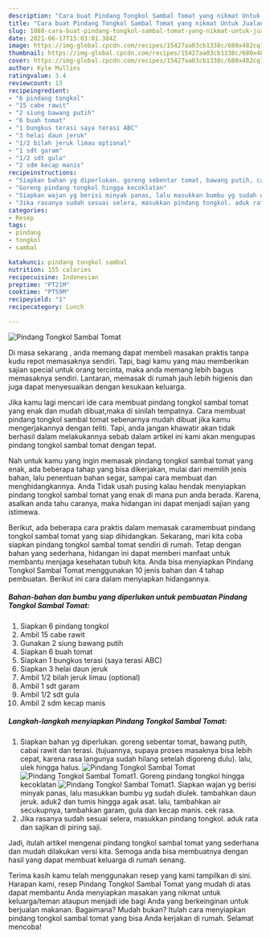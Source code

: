 ```yaml
---
description: "Cara buat Pindang Tongkol Sambal Tomat yang nikmat Untuk Jualan"
title: "Cara buat Pindang Tongkol Sambal Tomat yang nikmat Untuk Jualan"
slug: 1088-cara-buat-pindang-tongkol-sambal-tomat-yang-nikmat-untuk-jualan
date: 2021-06-17T15:03:01.384Z
image: https://img-global.cpcdn.com/recipes/15427aa03cb1338c/680x482cq70/pindang-tongkol-sambal-tomat-foto-resep-utama.jpg
thumbnail: https://img-global.cpcdn.com/recipes/15427aa03cb1338c/680x482cq70/pindang-tongkol-sambal-tomat-foto-resep-utama.jpg
cover: https://img-global.cpcdn.com/recipes/15427aa03cb1338c/680x482cq70/pindang-tongkol-sambal-tomat-foto-resep-utama.jpg
author: Kyle Mullins
ratingvalue: 3.4
reviewcount: 13
recipeingredient:
- "6 pindang tongkol"
- "15 cabe rawit"
- "2 siung bawang putih"
- "6 buah tomat"
- "1 bungkus terasi saya terasi ABC"
- "3 helai daun jeruk"
- "1/2 bilah jeruk limau optional"
- "1 sdt garam"
- "1/2 sdt gula"
- "2 sdm kecap manis"
recipeinstructions:
- "Siapkan bahan yg diperlukan. goreng sebentar tomat, bawang putih, cabai rawit dan terasi. (tujuannya, supaya proses masaknya bisa lebih cepat, karena rasa langunya sudah hilang setelah digoreng dulu). lalu, ulek hingga halus."
- "Goreng pindang tongkol hingga kecoklatan"
- "Siapkan wajan yg berisi minyak panas, lalu masukkan bumbu yg sudah diulek. tambahkan daun jeruk. aduk2 dan tumis hingga agak asat. lalu, tambahkan air secukupnya, tambahkan garam, gula dan kecap manis. cek rasa."
- "Jika rasanya sudah sesuai selera, masukkan pindang tongkol. aduk rata dan sajikan di piring saji."
categories:
- Resep
tags:
- pindang
- tongkol
- sambal

katakunci: pindang tongkol sambal 
nutrition: 155 calories
recipecuisine: Indonesian
preptime: "PT21M"
cooktime: "PT59M"
recipeyield: "1"
recipecategory: Lunch

---
```



![Pindang Tongkol Sambal Tomat](https://img-global.cpcdn.com/recipes/15427aa03cb1338c/680x482cq70/pindang-tongkol-sambal-tomat-foto-resep-utama.jpg)

Di masa  sekarang , anda memang dapat membeli masakan praktis tanpa kudu repot memasaknya sendiri. Tapi, bagi kamu yang mau memberikan sajian special untuk orang tercinta, maka anda memang lebih bagus memasaknya sendiri. Lantaran, memasak di rumah jauh lebih higienis dan juga dapat menyesuaikan dengan kesukaan keluarga.

Jika kamu lagi mencari ide cara membuat pindang tongkol sambal tomat yang enak dan mudah dibuat,maka di sinilah tempatnya. Cara membuat pindang tongkol sambal tomat  sebenarnya mudah dibuat jika kamu mengerjakannya dengan teliti. Tapi, anda jangan khawatir akan tidak berhasil dalam melakukannya 
sebab dalam artikel ini kami akan mengupas pindang tongkol sambal tomat dengan tepat.  



Nah untuk kamu yang ingin memasak pindang tongkol sambal tomat yang enak, ada beberapa tahap yang bisa dikerjakan, mulai dari memilih jenis bahan, lalu penentuan bahan segar, sampai cara membuat dan menghidangkannya. Anda Tidak usah pusing kalau hendak menyiapkan pindang tongkol sambal tomat yang enak di mana pun anda berada. Karena, asalkan anda  tahu caranya, maka hidangan ini dapat menjadi sajian yang istimewa.

Berikut, ada beberapa cara praktis  dalam memasak caramembuat pindang tongkol sambal tomat yang siap dihidangkan. Sekarang, mari kita coba siapkan pindang tongkol sambal tomat sendiri di rumah. Tetap dengan bahan yang sederhana, hidangan ini dapat memberi manfaat untuk membantu menjaga kesehatan tubuh kita. Anda bisa menyiapkan Pindang Tongkol Sambal Tomat menggunakan 10 jenis bahan dan 4 tahap pembuatan. Berikut ini cara dalam menyiapkan hidangannya.

<!--inarticleads1-->

##### Bahan-bahan dan bumbu yang diperlukan untuk pembuatan Pindang Tongkol Sambal Tomat:

1. Siapkan 6 pindang tongkol
1. Ambil 15 cabe rawit
1. Gunakan 2 siung bawang putih
1. Siapkan 6 buah tomat
1. Siapkan 1 bungkus terasi (saya terasi ABC)
1. Siapkan 3 helai daun jeruk
1. Ambil 1/2 bilah jeruk limau (optional)
1. Ambil 1 sdt garam
1. Ambil 1/2 sdt gula
1. Ambil 2 sdm kecap manis




<!--inarticleads2-->

##### Langkah-langkah menyiapkan Pindang Tongkol Sambal Tomat:

1. Siapkan bahan yg diperlukan. goreng sebentar tomat, bawang putih, cabai rawit dan terasi. (tujuannya, supaya proses masaknya bisa lebih cepat, karena rasa langunya sudah hilang setelah digoreng dulu). lalu, ulek hingga halus.
<img src="https://img-global.cpcdn.com/steps/a0a4c88c8a1c4ab6/160x128cq70/pindang-tongkol-sambal-tomat-langkah-memasak-1-foto.jpg" alt="Pindang Tongkol Sambal Tomat"><img src="https://img-global.cpcdn.com/steps/87669ee7fae2e618/160x128cq70/pindang-tongkol-sambal-tomat-langkah-memasak-1-foto.jpg" alt="Pindang Tongkol Sambal Tomat">1. Goreng pindang tongkol hingga kecoklatan
<img src="https://img-global.cpcdn.com/steps/7f3b8dc14631eb6e/160x128cq70/pindang-tongkol-sambal-tomat-langkah-memasak-2-foto.jpg" alt="Pindang Tongkol Sambal Tomat">1. Siapkan wajan yg berisi minyak panas, lalu masukkan bumbu yg sudah diulek. tambahkan daun jeruk. aduk2 dan tumis hingga agak asat. lalu, tambahkan air secukupnya, tambahkan garam, gula dan kecap manis. cek rasa.
1. Jika rasanya sudah sesuai selera, masukkan pindang tongkol. aduk rata dan sajikan di piring saji.




Jadi, itulah artikel mengenai  pindang tongkol sambal tomat  yang sederhana dan mudah dilakukan versi kita. Semoga anda bisa membuatnya dengan hasil yang dapat membuat keluarga di rumah senang. 

Terima kasih kamu telah menggunakan resep yang kami tampilkan di sini. Harapan kami, resep  Pindang Tongkol Sambal Tomat yang mudah di atas dapat membantu Anda menyiapkan masakan yang nikmat untuk keluarga/teman ataupun menjadi ide bagi Anda yang berkeinginan untuk berjualan makanan. Bagaimana? Mudah bukan? Itulah cara menyiapkan pindang tongkol sambal tomat yang bisa Anda kerjakan di rumah. Selamat mencoba!

